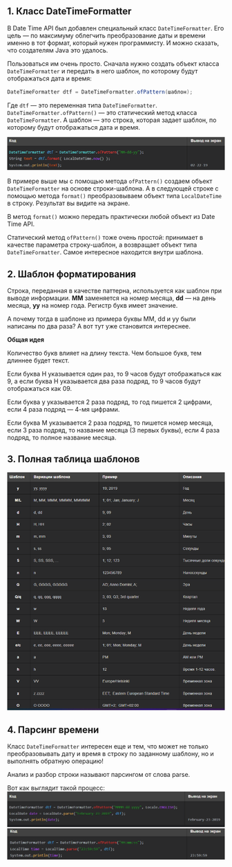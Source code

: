 ## 1. Класс DateTimeFormatter

В Date Time API был добавлен специальный класс `DateTimeFormatter`. Его цель — по максимуму облегчить преобразование даты и времени именно в тот формат, который нужен программисту. И можно сказать, что создателям Java это удалось.

Пользоваться им очень просто. Сначала нужно создать объект класса `DateTimeFormatter` и передать в него шаблон, по которому будут отображаться дата и время:

```java
DateTimeFormatter dtf = DateTimeFormatter.ofPattern(шаблон);
```

Где `dtf` — это переменная типа `DateTimeFormatter`. `DateTimeFormatter.ofPattern()` — это статический метод класса `DateTimeFormatter`. А шаблон — это строка, которая задает шаблон, по которому будут отображаться дата и время.

![Pasted image 20231205160916.png](..%2Fimg%2Flevel17%2FPasted%20image%2020231205160916.png)

В примере выше мы с помощью метода `ofPattern()` создаем объект `DateTimeFormatter` на основе строки-шаблона. А в следующей строке с помощью метода `format()` преобразовываем объект типа `LocalDateTime` в строку. Результат вы видите на экране.

В метод `format()` можно передать практически любой объект из Date Time API.

Статический метод `ofPattern()` тоже очень простой: принимает в качестве параметра строку-шаблон, а возвращает объект типа `DateTimeFormatter`. Самое интересное находится внутри шаблона.

## 2. Шаблон форматирования

Строка, переданная в качестве паттерна, используется как шаблон при выводе информации. **MM** заменяется на номер месяца, **dd** — на день месяца, **yy** на номер года. Регистр букв имеет значение.

А почему тогда в шаблоне из примера буквы MM, dd и yy были написаны по два раза? А вот тут уже становится интереснее.

**Общая идея**

Количество букв влияет на длину текста. Чем большое букв, тем длиннее будет текст.

Если буква H указывается один раз, то 9 часов будут отображаться как 9, а если буква H указывается два раза подряд, то 9 часов будут отображаться как 09.

Если буква y указывается 2 раза подряд, то год пишется 2 цифрами, если 4 раза подряд — 4-мя цифрами.

Если буква M указывается 2 раза подряд, то пишется номер месяца, если 3 раза подряд, то название месяца (3 первых буквы), если 4 раза подряд, то полное название месяца.

## 3. Полная таблица шаблонов
![Pasted image 20231205161450.png](..%2Fimg%2Flevel17%2FPasted%20image%2020231205161450.png)

## 4. Парсинг времени

Класс `DateTimeFormatter` интересен еще и тем, что может не только преобразовывать дату и время в строку по заданному шаблону, но и выполнять обратную операцию!

Анализ и разбор строки называют парсингом от слова parse.

Вот как выглядит такой процесс:
![Pasted image 20231205161634.png](..%2Fimg%2Flevel17%2FPasted%20image%2020231205161634.png)
![Pasted image 20231205161811.png](..%2Fimg%2Flevel17%2FPasted%20image%2020231205161811.png)